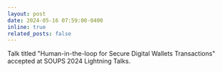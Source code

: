 ```yaml
---
layout: post
date: 2024-05-16 07:59:00-0400
inline: true
related_posts: false
---
```


Talk titled "Human-in-the-loop for Secure Digital Wallets Transactions" accepted at SOUPS 2024 Lightning Talks.